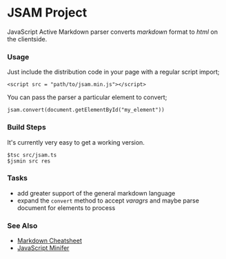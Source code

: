 JSAM Project
============

JavaScript Active Markdown parser converts _markdown_ format to _html_ on the clientside.

### Usage

Just include the distribution code in your page with a regular script import;

```
<script src = "path/to/jsam.min.js"></script>
```

You can pass the parser a particular element to convert;

```
jsam.convert(document.getElementById("my_element"))
```

### Build Steps

It's currently very easy to get a working version.

```
$tsc src/jsam.ts
$jsmin src res
```

### Tasks

 - add greater support of the general markdown language
 - expand the `convert` method to accept _varagrs_ and maybe parse document for elements to process

### See Also

 - [Markdown Cheatsheet](https://github.com/adam-p/markdown-here/wiki/Markdown-Cheatsheet)
 - [JavaScript Minifer](https://github.com/CraicOverflow89/JavaScript-Minifier)
